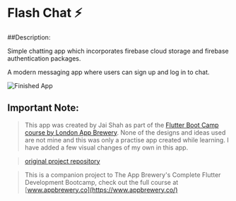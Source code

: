 # Flash Chat ⚡️

##Description:

Simple chatting app which incorporates firebase cloud storage and firebase authentication packages.

A modern messaging app where users can sign up and log in to chat.

![Finished App](https://github.com/londonappbrewery/Images/blob/master/flash_chat_flutter_demo.gif)


## Important Note: 

>This app was created by Jai Shah as part of the [Flutter Boot Camp course by London App Brewery](https://github.com/londonappbrewery/Flutter-Course-Resources/). None of the designs and ideas used are not mine and this was only a practise app created while learning. I have added a few visual changes of my own in this app.

>[original project repository](https://github.com/londonappbrewery/flash-chat-flutter)

>This is a companion project to The App Brewery's Complete Flutter Development Bootcamp, check out the full course at [www.appbrewery.co](https://www.appbrewery.co/)
